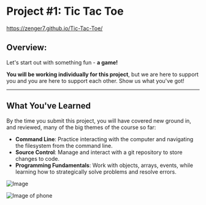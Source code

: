 # Project #1: Tic Tac Toe

https://zenger7.github.io/Tic-Tac-Toe/

## Overview:

Let's start out with something fun - **a game!**


**You will be working individually for this project**, but we are here to support you and you are here to support each other. Show us what you've got!

---

## What You've Learned

By the time you submit this project, you will have covered new ground in, and reviewed, many of the big themes of the course so far:

- **Command Line**: Practice interacting with the computer and navigating the filesystem from the command line.
- **Source Control**: Manage and interact with a git repository to store changes to code.
- **Programming Fundamentals**: Work with objects, arrays, events, while learning how to strategically solve problems and resolve errors.


![Image ](https://i.imgur.com/4rCsLzy.png)






![Image of phone ](https://imgur.com/U5tEw1F)
